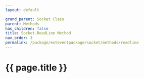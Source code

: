 ```yaml
---
layout: default

grand_parent: Socket Class
parent: Methods
has_children: false
title: Socket.ReadLine Method
nav_order: 3
permalink: /package/exteventpackage/socket/methods/readline
---
```

# {{ page.title }}